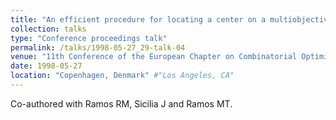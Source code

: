 ```yaml
---
title: "An efficient procedure for locating a center on a multiobjective network" #"Conference Proceeding talk 3 on Relevant Topic in Your Field"
collection: talks
type: "Conference proceedings talk"
permalink: /talks/1998-05-27_29-talk-04
venue: "11th Conference of the European Chapter on Combinatorial Optimization (ECCO-XI)" #"Testing Institute of America 2014 Annual Conference"
date: 1998-05-27
location: "Copenhagen, Denmark" #"Los Angeles, CA"
---
```

Co-authored with Ramos RM, Sicilia J and Ramos MT.